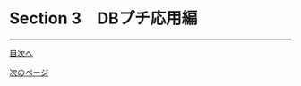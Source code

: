 # Section 3　DBプチ応用編

___
[目次へ](https://github.com/122yuuki/SDP_DB/blob/main/README.md)  

[次のページ](https://github.com/122yuuki/SDP_DB/blob/main/Section_3/section_3-2.md)
